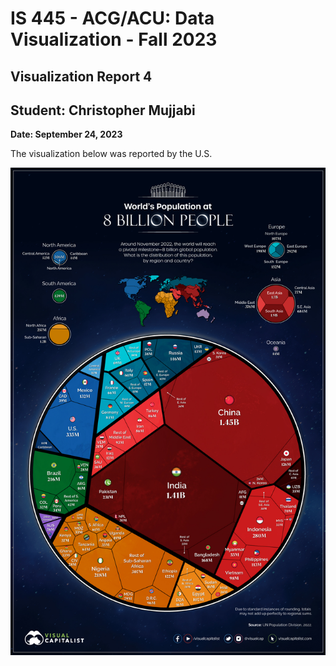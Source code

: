 IS 445 - ACG/ACU: Data Visualization - Fall 2023
===============================================
Visualization Report 4
-----------------------
Student: Christopher Mujjabi
----------------------------
**Date: September 24, 2023**

The visualization below was reported by the U.S. 

![Alt text](image-2.png)